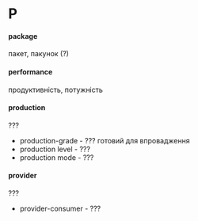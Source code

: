# P

#### package
пакет, пакунок (?)

#### performance
продуктивність, потужність

#### production
???
  - production-grade - ??? готовий для впровадження
  - production level - ???
  - production mode - ???

#### provider
???
  - provider-consumer - ???
